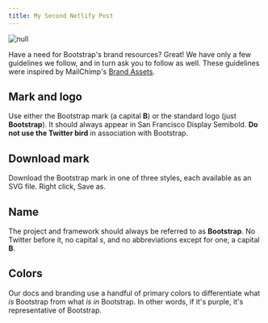 ```yaml
---
title: My Second Netlify Post
---
```

![null](/images/screen-shot-2018-05-23-at-4.02.40-pm.png)

Have a need for Bootstrap's brand resources? Great! We have only a few guidelines we follow, and in turn ask you to follow as well. These guidelines were inspired by MailChimp's [Brand Assets](https://mailchimp.com/about/brand-assets/).

## Mark and logo

Use either the Bootstrap mark (a capital **B**) or the standard logo (just **Bootstrap**). It should always appear in San Francisco Display Semibold. **Do not use the Twitter bird** in association with Bootstrap.

## Download mark

Download the Bootstrap mark in one of three styles, each available as an SVG file. Right click, Save as.

## Name

The project and framework should always be referred to as **Bootstrap**. No Twitter before it, no capital _s_, and no abbreviations except for one, a capital **B**.

## Colors

Our docs and branding use a handful of primary colors to differentiate what _is_ Bootstrap from what _is in_ Bootstrap. In other words, if it's purple, it's representative of Bootstrap.
